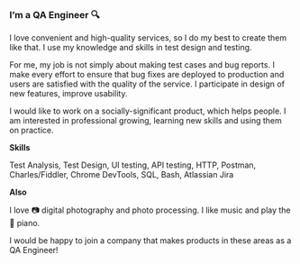### I’m a QA Engineer 🔍

I love convenient and high-quality services, so I do my best to create them like that. I use my knowledge and skills in test design and testing.

For me, my job is not simply about making test cases and bug reports. I make every effort to ensure that bug fixes are deployed to production and users are satisfied with the quality of the service. I participate in design of new features, improve usability.

I would like to work on a socially-significant product, which helps people. I am interested in professional growing, learning new skills and using them on practice.

**Skills**

Test Analysis, Test Design, UI testing, API testing, HTTP, Postman, Charles/Fiddler, Chrome DevTools, SQL, Bash, Atlassian Jira

**Also**

I love 📷 digital photography and photo processing. I like music and play the 🎹 piano.

I would be happy to join a company that makes products in these areas as a QA Engineer!

<!--
**akostromina83/akostromina83** is a ✨ _special_ ✨ repository because its `README.md` (this file) appears on your GitHub profile.

Here are some ideas to get you started:

- 🔭 I’m currently working on ...
- 🌱 I’m currently learning ...
- 👯 I’m looking to collaborate on ...
- 🤔 I’m looking for help with ...
- 💬 Ask me about ...
- 📫 How to reach me: ...
- 😄 Pronouns: ...
- ⚡ Fun fact: ...
-->
